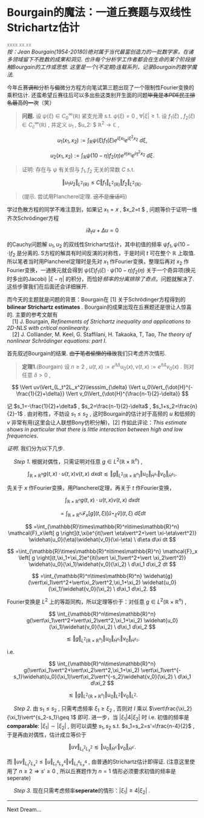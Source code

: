 <style>
.bjimg{
  position: fixed;
  top: 0;
  left: 0;
  width:100%;
height:100%;
min-width: 1000px;
z-index:-10;
zoom: 1;
  background-image: url(https://encrypted-tbn0.gstatic.com/images?q=tbn:ANd9GcQgBA_vJZU-QJZ2ZyiJQ0zo2xmpT2qMGT6gTw&s);
  background-repeat: no-repeat;
  background-size: contain;
  background-position: center 0;
  opacity: 0.3;
  }
</style>
<head>
    <script src="https://cdn.mathjax.org/mathjax/latest/MathJax.js?config=TeX-AMS-MML_HTMLorMML" type="text/javascript"></script>
    <script type="text/x-mathjax-config">
        MathJax.Hub.Config({
            tex2jax: {
            skipTags: ['script', 'noscript', 'style', 'textarea', 'pre'],
            inlineMath: [['$','$']]
            }
        });
    </script>
</head>
<div class="bjimg"></div>

# Bourgain的魔法：一道丘赛题与双线性Strichartz估计

<font size="2" color="grey">xxxx.xx.xx </font><br/>
*按：Jean Bourgain(1954-20180)绝对属于当代最富创造力的一批数学家，在诸多领域留下不胜数的成果和洞见. 也许每个分析学工作者都会在生命的某个阶段接触Bourgain的工作或思想. 这里是一个(不定期)连载系列，记录Bourgain的数学魔法.*

今年丘赛~~调和~~分析与~~偏~~微分方程方向笔试第三题出现了一个限制性Fourier变换的乘积估计. 还蛮希望丘赛往后可以多出些这类别开生面的问题~~毕竟是本PDE民工排名最高的一次~~（笑）

>**问题.** 设 $\psi(\xi)\in C_0^{\infty}(\mathbb{R})$ 紧支光滑 s.t. $\psi(\xi)=0$ , $\forall \vert\xi\vert\geq 1$. 设 $f_1(\xi)$ , $f_2(\xi)\in C_c^{\infty}(\mathbb{R})$ , 并定义 $u_1$ , $u_2: $ $\mathbb{R}^2\to\mathbb{C}$ , 
>
$$
u_1(x_1,x_2):=\int_{\mathbb{R}} \psi(\xi)f_1(\xi)e^{i\xi x_1}e^{i\xi^2 x_2} \ d\xi , 
$$
>
$$
u_2(x_1,x_2):=\int_{\mathbb{R}} \psi(10-\eta)f_2(\eta)e^{i\eta x_1}e^{i\eta^2 x_2} \ d\xi .
$$
>
>证明: 存在与 $\psi$ 有关但与 $f_1, f_2$ 无关的常数 $C$ s.t. 
>
$$
\Vert u_1u_2\Vert_{L^2(\mathbb{R})}\leq C\Vert f_1\Vert_{L^2(\mathbb{R})} \Vert f_2\Vert_{L^2(\mathbb{R})}.
$$
>
>(提示. 尝试用Plancherel定理. ~~这不是废话吗~~)

学过色散方程的同学不难注意到，如果记 $x_1=x$ , $x_2=t $ , 问题等价于证明一维齐次Schrödinger方程

$$
i\partial_t u+\Delta u=0
$$

的Cauchy问题解 $u_1, u_2$ 的双线性Strichartz估计，其中初值的频率 $\psi f_1, \psi(10-\cdot )f_2$ 是分离的. S方程的解具有时间反演的对称性，于是时间 $t$ 可在整个 $\mathbb{R}$ 上取值. 所以笔者当时用Plancherel定理时是先对 $x_1$ 作Fourier变换，整理后再对 $x_2$ 作Fourier变换，一通换元就会得到 $\psi(\xi)f_1(\xi)\cdot \psi(10-\eta)f_2(\eta)$ 关于一个奇异项(换元时多出的Jacobi) $\vert \xi-\eta\vert$ 的积分，而恰好*频率的分离排除了奇点*，问题就解决了. 这些步骤我们在后面还会详细展开.<br/>

而今天的主题就是问题的背景：Bourgain在 $[1]$ 关于Schrödinger方程得到的 **bilinear Strichartz estimates** . Bourgain的成果出现在丘赛题还是很让人惊喜的. 主要的参考文献有<br>
&emsp;[1] J. Bourgain, *Refinements of Strichartz inequality and applications to 2D-NLS with critical nonlinearity*.<br>
&emsp;[2] J. Colliander, M. Keel, G. Staffilani, H. Takaoka, T, Tao, *The theory of nonlinear Schrödinger equations: part Ⅰ*.<br>

首先叙述Bourgain的结果. ~~由于笔者偷懒的缘故~~我们只考虑齐次情形.

>**定理1.**(Bourgain) 设 $n\geq 2$ , $u(t,x):=e^{it\Delta}u_0(x), v(t,x):=e^{it\Delta}v_0(x)$ . 则对任意 $\delta>0$ , 
>
$$
\Vert uv\Vert_{L_t^2L_x^2}\lesssim_{\delta} \Vert u_0\Vert_{\dot{H}^{-\frac{1}{2}+\delta}} \Vert v_0\Vert_{\dot{H}^{\frac{n-1}{2}-\delta}}
$$

记 $s_1=-\frac{1}{2}+\delta$ , $s_2=\frac{n-1}{2}-\delta$ , $s_1+s_2=\frac{n}{2}-1$ . 由对称性，不妨设 $s_1\leq s_2$ , 这时Bourgain的估计对于高频的 $u$ 和低频的 $v$ 非常有用(这里会让人联想Bony仿积分解)，[2] 作如此评论：*This estimate shows in particular that there is little interaction between high and low frequencies*. <br/>

*证明*. 我们分为以下几步. <br> 

&emsp; *Step 1*. 根据对偶性，只需证明对任意 $g\in L^2(\mathbb{R}\times\mathbb{R}^n)$ , 

$$
\int_{\mathbb{R}\times\mathbb{R}^n} g(t,x)\cdot u(t,x)v(t,x) \ dxdt\lesssim \Vert g\Vert_{L^2(\mathbb{R}\times\mathbb{R}^n)} \Vert u_0\Vert_{\dot{H}^{s_1}} \Vert v_0\Vert_{\dot{H}^{s_2}}.
$$

先关于 $x$ 作Fourier变换，用Plancherel定理，再关于 $t$ 作Fourier变换，

$$
\int_{\mathbb{R}\times\mathbb{R}^n} g(t,x)\cdot u(t,x)v(t,x) \ dxdt
$$

$$
=\int_{\mathbb{R}\times\mathbb{R}^n} \mathcal{F}_x\left[g\right](t,\xi)\left[ \widehat{u}\star_{\xi}\widehat{v} \right](t, \xi) \ d\xi dt
$$

$$
=\int_{\mathbb{R}\times\mathbb{R}^n\times\mathbb{R}^n} \mathcal{F}_x\left[ g \right](t,\xi)e^{it(\vert \eta\vert^2+\vert \xi-\eta\vert^2)} \widehat{u_0}(\eta)\widehat{v_0}(\xi-\eta) \ d\eta d\xi dt
$$

$$
=\int_{\mathbb{R}\times\mathbb{R}^n\times\mathbb{R}^n} \mathcal{F}_x \left[ g \right](t,\xi_1+\xi_2)e^{it(\vert \xi_1\vert^2+\vert \xi_2\vert^2)} \widehat{u_0}(\xi_1)\widehat{v_0}(\xi_2) \ d\xi_1 d\xi_2 dt
$$

$$
=\int_{\mathbb{R}^n\times\mathbb{R}^n} \widehat{g}(\vert\xi_1\vert^2+\vert\xi_2\vert^2,\xi_1+\xi_2) \widehat{u_0}(\xi_1)\widehat{v_0}(\xi_2) \ d\xi_1 d\xi_2.
$$

Fourier变换是 $L^2$ 上的等距同构，所以定理等价于：对任意 $g\in L^2(\mathbb{R}\times\mathbb{R}^n)$ , 

$$
\int_{\mathbb{R}^n\times\mathbb{R}^n} g(\vert\xi_1\vert^2+\vert\xi_2\vert^2,\xi_1+\xi_2) \widehat{u_0}(\xi_1)\widehat{v_0}(\xi_2) \ d\xi_1 d\xi_2
$$

$$
\lesssim \Vert g\Vert_{L^2(\mathbb{R}\times\mathbb{R}^n)} \Vert u_0\Vert_{\dot{H}^{s_1}} \Vert v_0\Vert_{\dot{H}^{s_2}}.
$$

i.e.

$$
\int_{\mathbb{R}^n\times\mathbb{R}^n} g(\vert\xi_1\vert^2+\vert\xi_2\vert^2,\xi_1+\xi_2) \vert\xi_1\vert^{-s_1}\widehat{u_0}(\xi_1)\vert\xi_2\vert^{-s_2}\widehat{v_0}(\xi_2) \ d\xi_1 d\xi_2
$$

$$
\lesssim \Vert g\Vert_{L^2(\mathbb{R}\times\mathbb{R}^n)} \Vert u_0\Vert_{L^2} \Vert v_0\Vert_{L^2}.
$$

&emsp; *Step 2*. 由 $s_1\leq s_2$ , 只需考虑频率 $\xi_1\geq \xi_2$ , 否则对 $I$ 乘以 $\vert\frac{\xi_2}{\xi_1}\vert^{s_2-s_1}\geq 1$ 即可. 进一步，当 $\vert \xi_1\vert 4\vert \xi_2\vert$ 时 i.e. 初值的频率是**comparable**: $\vert\xi_1\vert \sim \vert \xi_2\vert$ , 则可以调整 $s_1, s_2$ s.t. $s_1=s_2=s'=\frac{n-4}{2}$ , 于是再由对偶性，估计成立等价于

$$
\Vert uv\Vert_{L_t^2L_x^2}\lesssim \Vert u_0\Vert_{\dot{H}^{s'}} \Vert v_0\Vert_{\dot{H}^{s'}}.  
$$

而 $\Vert uv\Vert_{L_t^2L_x^2} \leq \Vert u\Vert_{L_t^4L_x^4} \Vert v\Vert_{L_t^4L_x^4}$ , 由普通的Strichartz估计即得证. (注意这里使用了 $n\geq 2\Rightarrow s'\geq 0$ , 所以丘赛题作为 $n=1$ 情形必须要求初值的频率是seperate) <br>

&emsp; *Step 3.* 现在只需考虑频率**seperate**的情形：$\vert\xi_1\vert \geq 4\vert\xi_2\vert$ .

<hr style="height=1px”>

&copy; Senyu Yang&emsp;[Next Dream…](./)
